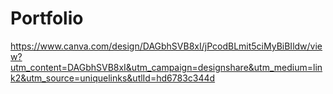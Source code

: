 # Portfolio
https://www.canva.com/design/DAGbhSVB8xI/jPcodBLmit5ciMyBiBIldw/view?utm_content=DAGbhSVB8xI&utm_campaign=designshare&utm_medium=link2&utm_source=uniquelinks&utlId=hd6783c344d
